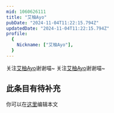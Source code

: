 ```yaml
---
mid: 1060626111
title: "艾柚Ayo"
pubDate: "2024-11-04T11:22:15.794Z"
updatedDate: "2024-11-04T11:22:15.794Z"
profile:
  {
    Nickname: ["艾柚Ayo"],
  }
---
```


关注[艾柚Ayo](https://space.bilibili.com/1060626111)谢谢喵~ 关注[艾柚Ayo](https://space.bilibili.com/1060626111)谢谢喵~

## 此条目有待补充
你可以在[这里](https://github.com/Yuhanawa/VTuber.ICU-Content/edit/master/v/艾柚Ayo/index.md)编辑本文
